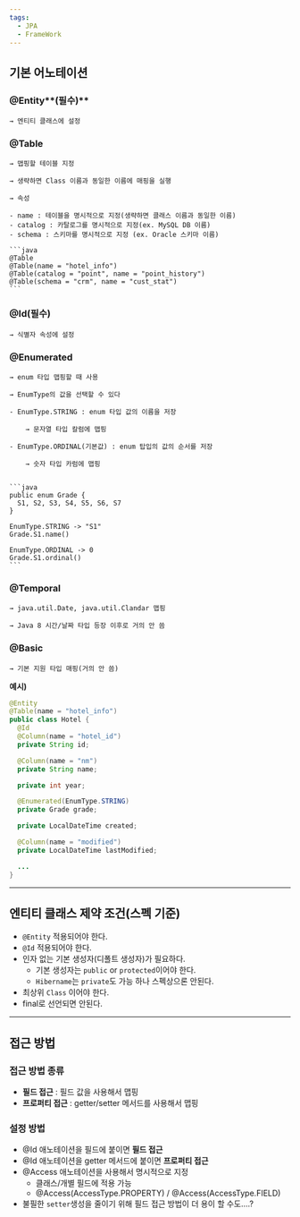 ```yaml
---
tags:
  - JPA
  - FrameWork
---
```

## 기본 어노테이션

### @Entity**(필수)**
    
    → 엔티티 클래스에 설정
    
### **@Table**
    
    → 맵핑할 테이블 지정
    
    → 생략하면 Class 이름과 동일한 이름에 매핑을 실행
    
    → 속성
    
    - name : 테이블을 명시적으로 지정(생략하면 클래스 이름과 동일한 이름)
    - catalog : 카탈로그를 명시적으로 지정(ex. MySQL DB 이름)
    - schema : 스키마를 명시적으로 지정 (ex. Oracle 스키마 이름)
    
    ```java
    @Table
    @Table(name = "hotel_info")
    @Table(catalog = "point", name = "point_history")
    @Table(schema = "crm", name = "cust_stat")
    ```
    
### **@Id(필수)**
    
    → 식별자 속성에 설정

 ### **@Enumerated**
    
    → enum 타입 맵핑할 때 사용
    
    → EnumType의 값을 선택할 수 있다
    
    - EnumType.STRING : enum 타입 값의 이름을 저장
        
        → 문자열 타입 칼럼에 맵핑
        
    - EnumType.ORDINAL(기본값) : enum 탑입의 값의 순서를 저장
        
        → 숫자 타입 카럼에 맵핑
        
    
    ```java
    public enum Grade {
      S1, S2, S3, S4, S5, S6, S7
    }
    
    EnumType.STRING -> "S1"
    Grade.S1.name()
    
    EnumType.ORDINAL -> 0
    Grade.S1.ordinal()
    ```
    
###  **@Temporal**
    
    → java.util.Date, java.util.Clandar 맵핑
    
    → Java 8 시간/날짜 타입 등장 이후로 거의 안 씀
    
### **@Basic**
    
    → 기본 지원 타입 매핑(거의 안 씀)
    

**예시)**

```java
@Entity
@Table(name = "hotel_info")
public class Hotel {
  @Id
  @Column(name = "hotel_id")
  private String id;

  @Column(name = "nm")
  private String name;

  private int year;

  @Enumerated(EnumType.STRING)
  private Grade grade;

  private LocalDateTime created;

  @Column(name = "modified")
  private LocalDateTime lastModified;

  ...
}
```

---

## 엔티티 클래스 제약 조건(스펙 기준)

- `@Entity` 적용되어야 한다.
- `@Id` 적용되어야 한다.
- 인자 없는 기본 생성자(디폴트 생성자)가 필요하다.
    - 기본 생성자는 `public` or `protected`이어야 한다.
    - `Hibername`는 `private`도 가능 하나 스펙상으론 안된다.
- 최상위 `Class` 이어야 한다.
- final로 선언되면 안된다.

---

## 접근 방법

### 접근 방법 종류

- **필드 접근** : 필드 값을 사용해서 맵핑
- **프로퍼티 접근** : getter/setter 메서드를 사용해서 맵핑

### 설정 방법

- @Id 애노테이션을 필드에 붙이면 **필드 접근**
- @Id 애노테이션을 getter 메서드에 붙이면 **프로퍼티 접근**
- @Access 애노테이션을 사용해서 명시적으로 지정
    - 클래스/개별 필드에 적용 가능
    - @Access(AccessType.PROPERTY) / @Access(AccessType.FIELD)
- 불필한 `setter`생성을 줄이기 위해 필드 접근 방법이 더 용이 할 수도….?
